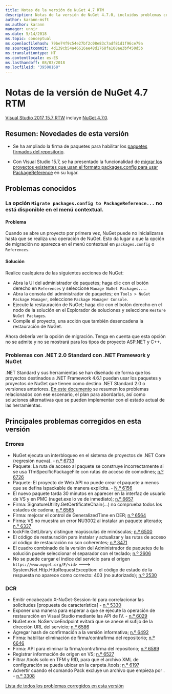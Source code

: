 ```yaml
---
title: Notas de la versión de NuGet 4.7 RTM
description: Notas de la versión de NuGet 4.7.0, incluidos problemas conocidos, correcciones de errores, características agregadas y DCR.
author: karann-msft
ms.author: karann
manager: unnir
ms.date: 5/14/2018
ms.topic: conceptual
ms.openlocfilehash: 79be74f9c54e27bf2c08e83c7adf81d1f96ce79a
ms.sourcegitcommit: 4d139cb54a46616ae48d1768fa108ae3bf450d5b
ms.translationtype: HT
ms.contentlocale: es-ES
ms.lasthandoff: 08/03/2018
ms.locfileid: "39508168"
---
```

# <a name="nuget-47-rtm-release-notes"></a>Notas de la versión de NuGet 4.7 RTM

[Visual Studio 2017 15.7 RTW](https://www.visualstudio.com/news/releasenotes/vs2017-relnotes) incluye [NuGet 4.7.0](https://dist.nuget.org/win-x86-commandline/v4.7.0/nuget.exe).

## <a name="summary-whats-new-in-this-release"></a>Resumen: Novedades de esta versión

* Se ha ampliado la firma de paquetes para habilitar los [paquetes firmados del repositorio](https://github.com/NuGet/Home/wiki/Repository-Signatures).

* Con Visual Studio 15.7, se ha presentado la funcionalidad de [migrar los proyectos existentes que usan el formato packages.config para usar PackageReference](https://docs.microsoft.com/en-us/nuget/reference/migrate-packages-config-to-package-reference) en su lugar.

## <a name="known-issues"></a>Problemas conocidos

### <a name="the-migrate-packagesconfig-to-packagereference-option-is-not-available-in-the-right-click-context-menu"></a>La opción `Migrate packages.config to PackageReference...` no está disponible en el menú contextual.

#### <a name="issue"></a>Problema

Cuando se abre un proyecto por primera vez, NuGet puede no inicializarse hasta que se realiza una operación de NuGet. Esto da lugar a que la opción de migración no aparezca en el menú contextual en `packages.config` o `References`.

#### <a name="workaround"></a>Solución

Realice cualquiera de las siguientes acciones de NuGet:
* Abra la UI del administrador de paquetes; haga clic con el botón derecho en `References` y seleccione `Manage NuGet Packages...`.
* Abra la consola del administrador de paquetes; en `Tools > NuGet Package Manager`, seleccione `Package Manager Console`.
* Ejecute la restauración de NuGet; haga clic con el botón derecho en el nodo de la solución en el Explorador de soluciones y seleccione `Restore NuGet Packages`.
* Compile el proyecto, una acción que también desencadena la restauración de NuGet.

Ahora debería ver la opción de migración. Tenga en cuenta que esta opción no se admite y no se mostrará para los tipos de proyecto ASP.NET y C++.

### <a name="issues-with-net-standard-20-with-net-framework--nuget"></a>Problemas con .NET 2.0 Standard con .NET Framework y NuGet

.NET Standard y sus herramientas se han diseñado de forma que los proyectos destinados a .NET Framework 4.6.1 puedan usar los paquetes y proyectos de NuGet que tienen como destino .NET Standard 2.0 o versiones anteriores. [En este documento](https://github.com/dotnet/standard/issues/481) se resumen los problemas relacionados con ese escenario, el plan para abordarlos, así como soluciones alternativas que se pueden implementar con el estado actual de las herramientas.

## <a name="top-issues-fixed-in-this-release"></a>Principales problemas corregidos en esta versión

### <a name="bugs"></a>Errores

* NuGet ejecuta un interbloqueo en el sistema de proyectos de .NET Core (regresión nueva). - [n.º 6733](https://github.com/NuGet/Home/issues/6733)
* Paquete: La ruta de acceso al paquete se construye incorrectamente si se usa TfmSpecificPackageFile con rutas de acceso de comodines; [n.º 6726](https://github.com/NuGet/Home/issues/6726)
* Paquete: El proyecto de Web API no puede crear el paquete a menos que se defina ispackable de manera explícita. - [N.º 6156](https://github.com/NuGet/Home/issues/6156)
* El nuevo paquete tarda 30 minutos en aparecer en la interfaz de usuario de VS y en PMC (nuget.exe lo ve de inmediato); [n.º 6657](https://github.com/NuGet/Home/issues/6657)
* Firma: SignatureUtility.GetCertificateChain(...) no comprueba todos los estados de cadena; [n.º 6565](https://github.com/NuGet/Home/issues/6565)
* Firma: mejorar el control de GeneralizedTime en DER; [n.º 6564](https://github.com/NuGet/Home/issues/6564)
* Firma: VS no muestra un error NU3002 al instalar un paquete alterado; [n.º 6337](https://github.com/NuGet/Home/issues/6337)
* lockFile.GetLibrary distingue mayúsculas de minúsculas; [n.º 6500](https://github.com/NuGet/Home/issues/6500)
* El código de restauración para instalar y actualizar y las rutas de acceso al código de restauración no son coherentes; [n.º 3471](https://github.com/NuGet/Home/issues/3471)
* El cuadro combinado de la versión del Administrador de paquetes de la solución puede seleccionar el separador con el teclado; [n.º 2606](https://github.com/NuGet/Home/issues/2606)
* No se puede cargar el índice del servicio para el origen `https://www.myget.org/F/<id>` ---> System.Net.Http.HttpRequestException: el código de estado de la respuesta no aparece como correcto: 403 (no autorizado); [n.º 2530](https://github.com/NuGet/Home/issues/2530)

### <a name="dcrs"></a>DCR

* Emitir encabezado X-NuGet-Session-Id para correlacionar las solicitudes [propuesta de característica] - [n.º 5330](https://github.com/NuGet/Home/issues/5330)
* Exponer una manera para esperar a que se ejecute la operación de restauración en Visual Studio mediante las API de IV. - [n.º 6029](https://github.com/NuGet/Home/issues/6029)
* NuGet.exe: NoServiceEndpoint evitará que se anexe el sufijo de la dirección URL del servicio; [n.º 6586](https://github.com/NuGet/Home/issues/6586)
* Agregar hash de confirmación a la versión informativa; [n.º 6492](https://github.com/NuGet/Home/issues/6492)
* Firma: habilitar eliminación de firma/contrafirma del repositorio; [n.º 6646](https://github.com/NuGet/Home/issues/6646)
* Firma: API para eliminar la firma/contrafirma del repositorio; [n.º 6589](https://github.com/NuGet/Home/issues/6589)
* Registrar información de origen en VS; [n.º 6527](https://github.com/NuGet/Home/issues/6527)
* Filtrar /tools solo en TFM y RID, para que el archivo XML de configuración se pueda ubicar en la carpeta /tools; [n.º 6197](https://github.com/NuGet/Home/issues/6197)
* Advertir cuando el comando Pack excluye un archivo que empieza por .  - [n.º 3308](https://github.com/NuGet/Home/issues/3308)

[Lista de todos los problemas corregidos en esta versión](https://github.com/NuGet/Home/issues?q=is%3Aissue+is%3Aclosed+milestone%3A%224.7")

